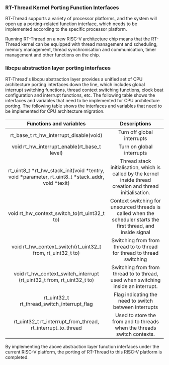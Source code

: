 ### RT-Thread Kernel Porting Function Interfaces

RT-Thread supports a variety of processor platforms, and the system will open up a porting-related function interface, which needs to be implemented according to the specific processor platform.

Running RT-Thread on a new RISC-V architecture chip means that the RT-Thread kernel can be equipped with thread management and scheduling, memory management, thread synchronisation and communication, timer management and other functions on the chip.

### libcpu abstraction layer porting interfaces

RT-Thread's libcpu abstraction layer provides a unified set of CPU architecture porting interfaces down the line, which includes global interrupt switching functions, thread context switching functions, clock beat configuration and interrupt functions, etc. The following table shows the interfaces and variables that need to be implemented for CPU architecture porting. The following table shows the interfaces and variables that need to be implemented for CPU architecture migration.

|                   Functions and variables                    |                         Descriptions                         |
| :----------------------------------------------------------: | :----------------------------------------------------------: |
|           rt_base_t rt_hw_interrupt_disable(void)            |                  Turn off global interrupts                  |
|         void rt_hw_interrupt_enable(rt_base_t level)         |                  Turn on global interrupts                   |
| rt_uint8_t *rt_hw_stack_init(void *tentry, void *parameter, rt_uint8_t *stack_addr, void *texit) | Thread stack initialisation, which is called by the kernel inside thread creation and thread initialisation. |
|         void rt_hw_context_switch_to(rt_uint32_t to)         | Context switching for unsourced threads is called when the scheduler starts the first thread, and inside signal |
| void rt_hw_context_switch(rt_uint32_t from, rt_uint32_t to)  | Switching from from thread to to thread for thread to thread switching |
| void rt_hw_context_switch_interrupt (rt_uint32_t from, rt_uint32_t to) | Switching from from thread to to thread, used when switching inside an interrupt. |
|         rt_uint32_t rt_thread_switch_interrupt_flag          |    Flag indicating the need to switch between interrupts     |
| rt_uint32_t rt_interrupt_from_thread, rt_interrupt_to_thread | Used to store the from and to threads when the threads switch contexts. |

By implementing the above abstraction layer function interfaces under the current RISC-V platform, the porting of RT-Thread to this RISC-V platform is completed.

